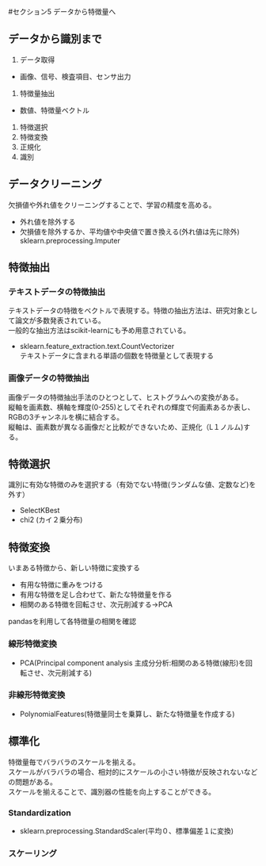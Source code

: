 #セクション5 データから特徴量へ

## データから識別まで
1. データ取得
  - 画像、信号、検査項目、センサ出力
1. 特徴量抽出
  - 数値、特徴量ベクトル
1. 特徴選択
1. 特徴変換
1. 正規化
1. 識別

## データクリーニング
欠損値や外れ値をクリーニングすることで、学習の精度を高める。
- 外れ値を除外する
- 欠損値を除外するか、平均値や中央値で置き換える(外れ値は先に除外)  
  sklearn.preprocessing.Imputer

## 特徴抽出
### テキストデータの特徴抽出
テキストデータの特徴をベクトルで表現する。特徴の抽出方法は、研究対象として論文が多数発表されている。  
一般的な抽出方法はscikit-learnにも予め用意されている。
- sklearn.feature_extraction.text.CountVectorizer  
  テキストデータに含まれる単語の個数を特徴量として表現する

###  画像データの特徴抽出
画像データの特徴抽出手法のひとつとして、ヒストグラムへの変換がある。  
縦軸を画素数、横軸を輝度(0-255)としてそれぞれの輝度で何画素あるか表し、RGBの3チャンネルを横に結合する。  
縦軸は、画素数が異なる画像だと比較ができないため、正規化（L１ノルム)する。

## 特徴選択
識別に有効な特徴のみを選択する（有効でない特徴(ランダムな値、定数など)を外す）
- SelectKBest
- chi2 (カイ２乗分布)

## 特徴変換
いまある特徴から、新しい特徴に変換する
* 有用な特徴に重みをつける
* 有用な特徴を足し合わせて、新たな特徴量を作る
* 相関のある特徴を回転させ、次元削減する→PCA

pandasを利用して各特徴量の相関を確認
### 線形特徴変換
- PCA(Principal component analysis 主成分分析:相関のある特徴(線形)を回転させ、次元削減する)

### 非線形特徴変換
- PolynomialFeatures(特徴量同士を乗算し、新たな特徴量を作成する)

## 標準化
特徴量毎でバラバラのスケールを揃える。  
スケールがバラバラの場合、相対的にスケールの小さい特徴が反映されないなどの問題がある。  
スケールを揃えることで、識別器の性能を向上することができる。  

### Standardization
- sklearn.preprocessing.StandardScaler(平均０、標準偏差１に変換)

### スケーリング